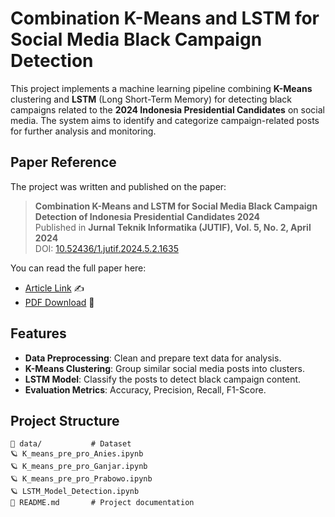# Combination K-Means and LSTM for Social Media Black Campaign Detection

This project implements a machine learning pipeline combining **K-Means** clustering and **LSTM** (Long Short-Term Memory) for detecting black campaigns related to the **2024 Indonesia Presidential Candidates** on social media. The system aims to identify and categorize campaign-related posts for further analysis and monitoring.

## Paper Reference

The project was written and published on the paper:

> **Combination K-Means and LSTM for Social Media Black Campaign Detection of Indonesia Presidential Candidates 2024**  
> Published in **Jurnal Teknik Informatika (JUTIF), Vol. 5, No. 2, April 2024**  
> DOI: [10.52436/1.jutif.2024.5.2.1635](https://doi.org/10.52436/1.jutif.2024.5.2.1635)

You can read the full paper here:  
- [Article Link](https://jutif.if.unsoed.ac.id/index.php/jurnal/article/view/1635) ✍️
- [PDF Download](https://jutif.if.unsoed.ac.id/index.php/jurnal/article/view/1635/475) 📄

## Features

- **Data Preprocessing**: Clean and prepare text data for analysis.
- **K-Means Clustering**: Group similar social media posts into clusters.
- **LSTM Model**: Classify the posts to detect black campaign content.
- **Evaluation Metrics**: Accuracy, Precision, Recall, F1-Score.

## Project Structure

```plaintext
📂 data/           # Dataset
🪐 K_means_pre_pro_Anies.ipynb
🪐 K_means_pre_pro_Ganjar.ipynb
🪐 K_means_pre_pro_Prabowo.ipynb
🪐 LSTM_Model_Detection.ipynb
📄 README.md       # Project documentation
